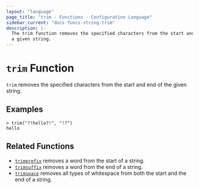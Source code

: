 ```yaml
---
layout: "language"
page_title: "trim - Functions - Configuration Language"
sidebar_current: "docs-funcs-string-trim"
description: |-
  The trim function removes the specified characters from the start and end of
  a given string.
---
```


# `trim` Function

`trim` removes the specified characters from the start and end of the given
string.

## Examples

```
> trim("?!hello?!", "!?")
hello
```

## Related Functions

* [`trimprefix`](./trimprefix.html) removes a word from the start of a string.
* [`trimsuffix`](./trimsuffix.html) removes a word from the end of a string.
* [`trimspace`](./trimspace.html) removes all types of whitespace from
  both the start and the end of a string.
